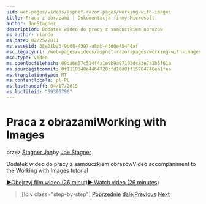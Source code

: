 ```yaml
---
uid: web-pages/videos/aspnet-razor-pages/working-with-images
title: Praca z obrazami | Dokumentacja firmy Microsoft
author: JoeStagner
description: Dodatek wideo do pracy z samouczkiem obrazów
ms.author: riande
ms.date: 02/25/2011
ms.assetid: 38e21ba3-9b08-4397-a8ab-45d0e45448af
msc.legacyurl: /web-pages/videos/aspnet-razor-pages/working-with-images
msc.type: video
ms.openlocfilehash: 09da6e57c524f4a1e9b9a97193dc83e7a2b5f61a
ms.sourcegitcommit: 0f1119340e4464720cfd16d0ff15764746ea1fea
ms.translationtype: MT
ms.contentlocale: pl-PL
ms.lasthandoff: 04/17/2019
ms.locfileid: "59390796"
---
```

# <a name="working-with-images"></a><span data-ttu-id="af99f-103">Praca z obrazami</span><span class="sxs-lookup"><span data-stu-id="af99f-103">Working with Images</span></span>

<span data-ttu-id="af99f-104">przez [Stagner Jan](https://github.com/JoeStagner)</span><span class="sxs-lookup"><span data-stu-id="af99f-104">by [Joe Stagner](https://github.com/JoeStagner)</span></span>

<span data-ttu-id="af99f-105">Dodatek wideo do pracy z samouczkiem obrazów</span><span class="sxs-lookup"><span data-stu-id="af99f-105">Video accompaniment to the Working with Images tutorial</span></span>

[<span data-ttu-id="af99f-106">&#9654;Obejrzyj film wideo (26 minut)</span><span class="sxs-lookup"><span data-stu-id="af99f-106">&#9654; Watch video (26 minutes)</span></span>](https://channel9.msdn.com/Blogs/ASP-NET-Site-Videos/working-with-images)

> [!div class="step-by-step"]
> <span data-ttu-id="af99f-107">[Poprzednie](working-with-files.md)
> [dalej](working-with-video.md)</span><span class="sxs-lookup"><span data-stu-id="af99f-107">[Previous](working-with-files.md)
[Next](working-with-video.md)</span></span>
